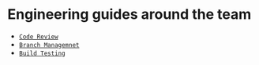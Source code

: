 # Engineering guides around the team

- [`Code Review`](/codereview.md)
- [`Branch Managemnet`](/branch-management.md)
- [`Build Testing`](/react/buildtesting.md)
